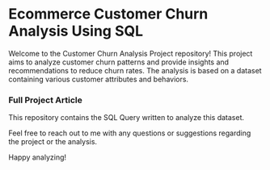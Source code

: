 # Ecommerce Customer Churn Analysis Using SQL

Welcome to the Customer Churn Analysis Project repository! This project aims to analyze customer churn patterns and provide insights and recommendations to reduce churn rates. The analysis is based on a dataset containing various customer attributes and behaviors.


### Full Project Article
This repository contains the SQL Query written to analyze this dataset.

Feel free to reach out to me with any questions or suggestions regarding the project or the analysis.

Happy analyzing!
